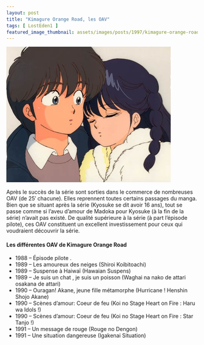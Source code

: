 ```yaml
---
layout: post
title: "Kimagure Orange Road, les OAV"
tags: [ LostEden1 ]
featured_image_thumbnail: assets/images/posts/1997/kimagure-orange-road-oav.jpg
---
```


![Kimagure Orange Road, les OAV](assets/images/posts/1997/kimagure-orange-road-oav.jpg#left) 

Après le succès de la série sont sorties dans le commerce de nombreuses OAV (de 25′ chacune). Elles reprennent toutes certains passages du manga. Bien que se situant après la série (Kyosuke se dit avoir 16 ans), tout se passe comme si l’aveu d’amour de Madoka pour Kyosuke (à la fin de la série) n’avait pas existé. De qualité supérieure à la série (à part l’épisode pilote), ces OAV constituent un excellent investissement pour ceux qui voudraient découvrir la série.

#### Les différentes OAV de Kimagure Orange Road

- 1988 – Épisode pilote .
- 1989 –  Les amoureux des neiges (Shiroi Koibitoachi)
- 1989 – Suspense à Haiwaï (Hawaian Suspens)
- 1989 – Je suis un chat , je suis un poisson (Waghai na nako de attari osakana de attari)
- 1990 – Ouragan! Akane, jeune fille métamorphe (Hurricane ! Henshin Shojo Akane)
- 1990 – Scènes d’amour: Coeur de feu (Koi no Stage Heart on Fire : Haru wa Idols !)
- 1990 – Scènes d’amour: Coeur de feu (Koi no Stage Heart on Fire : Star Tanjo !)
- 1991 – Un message de rouge (Rouge no Dengon)
- 1991 – Une situation dangereuse (Igakenai Situation)